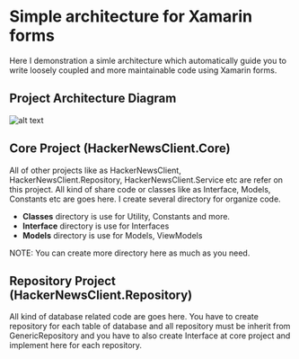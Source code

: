 # Simple architecture for Xamarin forms
Here I demonstration a simle architecture which automatically guide you to write loosely coupled and more maintainable code using Xamarin forms.

## Project Architecture Diagram
![alt text](https://github.com/shuvo009/xamarin-forms-HackerNewsClient/blob/master/ProjectDiagram.PNG "Logo Title Text 1")


## Core Project (HackerNewsClient.Core)
All of other projects like as HackerNewsClient, HackerNewsClient.Repository, HackerNewsClient.Service etc are refer on this project. All kind of share code or classes like as Interface, Models, Constants etc are goes here. I create several directory for organize code.
* **Classes** directory is use for Utility, Constants and more.
* **Interface** directory is use for Interfaces
* **Models** directory is use for Models, ViewModels

NOTE: You can create more directory here as much as you need.

## Repository Project (HackerNewsClient.Repository)
All kind of database related code are goes here. You have to create repository for each table of database and all repository must be inherit from GenericRepository and you have to also create Interface at core project and implement here for each repository.
